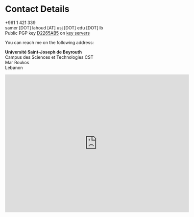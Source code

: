 # Contact Details

<div class="well">
<span class="fa fa-phone fa-fw"></span> +961 1 421 339<br>
<span class="fa fa-envelope fa-fw"></span> samer [DOT] lahoud [AT] usj [DOT] edu [DOT] lb<br>
<span class="fa fa-lock fa-fw"></span> Public PGP key <a href="../img/D2265AB5.asc">D2265AB5</a> on <a href="https://pgp.mit.edu/pks/lookup?op=vindex&amp;search=0xFC496040D2265AB5">key servers</a>
</div>
              
You can reach me on the following address:

**Université Saint-Joseph de Beyrouth**<br>
Campus des Sciences et Technologies CST<br>
Mar Roukos<br>
Lebanon<br>

<iframe src="https://www.google.com/maps/embed?pb=!1m13!1m11!1m3!1d1475.0886961426172!2d35.56369960904792!3d33.86566837207379!2m2!1f0!2f0!3m2!1i1024!2i768!4f13.1!5e1!3m2!1sen!2sfr!4v1496432524457" width="600" height="450" frameborder="0" style="border:0" allowfullscreen></iframe>
